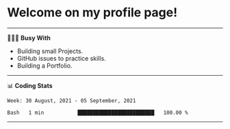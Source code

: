 # Welcome on my profile page!
<!-- print(("dralla"[::-1]+"s").capitalize()) -->

---
👨🏻‍💻 **Busy With**
* Building small Projects.
* GitHub issues to practice skills.
* Building a Portfolio.

---
📊 **Coding Stats**
<!--START_SECTION:waka-->
```text
Week: 30 August, 2021 - 05 September, 2021

Bash   1 min           █████████████████████████   100.00 % 
```
<!--END_SECTION:waka-->
---

